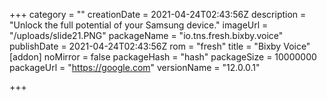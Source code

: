 +++
category = ""
creationDate = 2021-04-24T02:43:56Z
description = "Unlock the full potential of your Samsung device."
imageUrl = "/uploads/slide21.PNG"
packageName = "io.tns.fresh.bixby.voice"
publishDate = 2021-04-24T02:43:56Z
rom = "fresh"
title = "Bixby Voice"
[addon]
noMirror = false
packageHash = "hash"
packageSize = 10000000
packageUrl = "https://google.com"
versionName = "12.0.0.1"

+++
